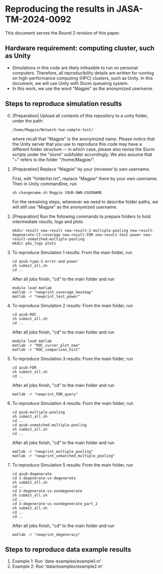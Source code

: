 # Reproducing the results in JASA-TM-2024-0092

This document serves the Round 2 revision of this paper.


## Hardware requirement:  computing cluster, such as Unity
* Simulations in this code are likely infeasible to run on personal computers.  Therefore, all reproducibility details are written for running on high-performance computing (HPC) clusters, such as Unity.  In this document, we will use Unity with Slurm queueing system.
* In this work, we use the word "Magpie" as the anonymized username.



## Steps to reproduce simulation results

0. [Preparation] Upload all contents of this repository to a unity folder, under the path:
	```
	/home/Magpie/Network-two-sample-test/
	```
	where recall that "Magpie" is the anonymized name.
	Please notice that the Unity server that you use to reproduce this code may have a different folder structure -- in which case, please also revise the Slurm scripts under the "slurm" subfolder accordingly.
	We also assume that "~" refers to the folder "/home/Magpie/".

1. [Preparation] Replace "Magpie" by your (reviewer's) own username.

	First, edit "folderlist.txt", replace "Magpie" there by your own username.
	Then in Unity commandline, run
	```
	sh changename.sh Magpie YOUR-OWN-USERNAME
	```

	For the remaining steps, whenever we need to describe folder paths, we will still use "Magpie" as the anonymized username.

2. [Preparation] Run the following commands to prepare folders to hold intermediate results, logs and plots
	```
	mkdir result new-result new-result-2-multiple-pooling new-result-degenerate-CI-coverage new-result-FDR new-result-test-power new-result-unmatched-multiple-pooling
	mkdir pbs_logs plots
	```

3. To reproduce Simulation 1 results: 
	From the main folder, run
	```
	cd qsub-type-I-error-and-power
	sh submit_all.sh
	cd ..
	```
	After all jobs finish, "cd" to the main folder and run
	```
	module load matlab
	matlab -r "newprint_coverage_heatmap"
	matlab -r "newprint_test_power"
	```

4. To reproduce Simulation 2 results:
	From the main folder, run
	```
	cd qsub-ROC
	sh submit_all.sh
	cd ..
	```
	After all jobs finish, "cd" to the main folder and run
	```
	module load matlab
	matlab -r "ROC_curver_plot_new"
	matlab -r "ROC_comparison_hist"
	```

5. To reproduce Simulation 3 results:
	From the main folder, run
	```
	cd qsub-FDR
	sh submit_all.sh
	cd ..
	```
	After all jobs finish, "cd" to the main folder and run
	```
	matlab -r "newprint_FDR_query"
	```


6. To reproduce Simulation 4 results:
	From the main folder, run
	```
	cd qsub-multiple-pooling
	sh submit_all.sh
	cd ..
	cd qsub-unmatched-multiple-pooling
	sh submit_all.sh
	cd ..
	```
	After all jobs finish, "cd" to the main folder and run
	```
	matlab -r "newprint_multiple_pooling"
	matlab -r "newprint_unmatched_multiple_pooling"
	```

7. To reproduce Simulation 5 results:
	From the main folder, run
	```
	cd qsub-degenerate
	cd 1-degenerate-vs-degenerate
	sh submit_all.sh
	cd ..
	cd 2-degenerate-vs-nondegenerate
	sh submit_all.sh
	cd ..
	cd 3-degenerate-vs-nondegenerate_part_2
	sh submit_all.sh
	cd ..
	cd ..
	```
	After all jobs finish, "cd" to the main folder and run
	```
	matlab -r "newprint_degeneracy"
	```



## Steps to reproduce data example results

1. Example 1: Run 'data-examples/example1.m'
2. Example 2: Run 'data/examples/example2.m'




